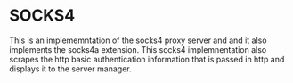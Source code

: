 # SOCKS4
This is an implememntation of the socks4 proxy server and and it also implements the socks4a extension.
This socks4 implemnentation also scrapes the http basic authentication information that is passed in http and displays it to the server manager.
